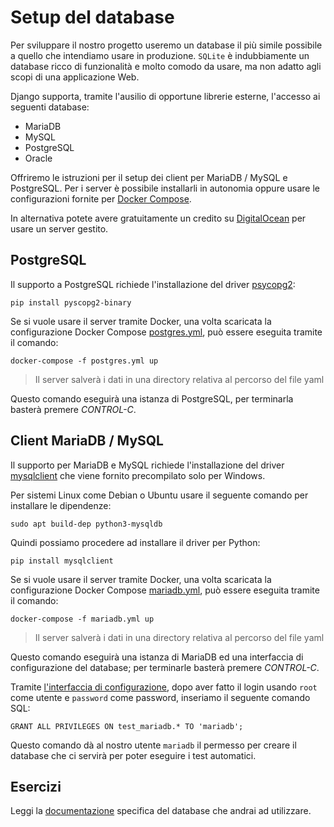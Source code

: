 # Setup del database

Per sviluppare il nostro progetto useremo un database il più simile possibile a quello che intendiamo
usare in produzione. `SQLite` è indubbiamente un database ricco di funzionalità e molto comodo da usare,
ma non adatto agli scopi di una applicazione Web.

Django supporta, tramite l'ausilio di opportune librerie esterne, l'accesso ai seguenti database:
- MariaDB
- MySQL
- PostgreSQL
- Oracle

Offriremo le istruzioni per il setup dei client per MariaDB / MySQL e PostgreSQL. Per i server è
possibile installarli in autonomia oppure usare le configurazioni fornite per
[Docker Compose](https://docs.docker.com/compose/install/).

In alternativa potete avere gratuitamente un credito su [DigitalOcean](https://m.do.co/c/0cde7cc77d3e)
per usare un server gestito.

## PostgreSQL

Il supporto a PostgreSQL richiede l'installazione del driver [psycopg2](https://www.psycopg.org/):

```shell
pip install pyscopg2-binary
```

Se si vuole usare il server tramite Docker, una volta scaricata la configurazione Docker Compose
[postgres.yml](https://github.com/xrmx/un-corso-django/blob/main/docker/postgres.yml), può essere
eseguita tramite il comando:

```shell
docker-compose -f postgres.yml up
```

> Il server salverà i dati in una directory relativa al percorso del file yaml

Questo comando eseguirà una istanza di PostgreSQL, per terminarla basterà premere *CONTROL-C*.

## Client MariaDB / MySQL

Il supporto per MariaDB e MySQL richiede l'installazione del driver
[mysqlclient](https://mysqlclient.readthedocs.io/) che viene fornito precompilato solo per Windows.

Per sistemi Linux come Debian o Ubuntu usare il seguente comando per installare le dipendenze:

```shell
sudo apt build-dep python3-mysqldb
```

Quindi possiamo procedere ad installare il driver per Python:

```shell
pip install mysqlclient
```

Se si vuole usare il server tramite Docker, una volta scaricata la configurazione Docker Compose
[mariadb.yml](https://github.com/xrmx/un-corso-django/blob/main/docker/mariadb.yml), può essere
eseguita tramite il comando:

```shell
docker-compose -f mariadb.yml up
```

> Il server salverà i dati in una directory relativa al percorso del file yaml

Questo comando eseguirà una istanza di MariaDB ed una interfaccia di configurazione del database; per
terminarle basterà premere *CONTROL-C*.

Tramite [l'interfaccia di configurazione](http://127.0.0.1:8080/?server=db&username=root&sql=),
dopo aver fatto il login usando `root` come utente e `password` come password, inseriamo il seguente
comando SQL:

```
GRANT ALL PRIVILEGES ON test_mariadb.* TO 'mariadb';
```

Questo comando dà al nostro utente `mariadb` il permesso per creare il database che ci servirà per
poter eseguire i test automatici.

## Esercizi

Leggi la [documentazione](https://docs.djangoproject.com/en/3.2/ref/databases/) specifica del database
che andrai ad utilizzare.
